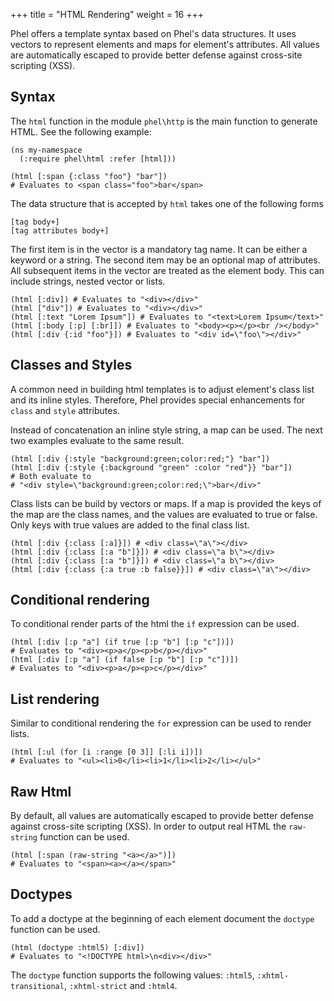 +++
title = "HTML Rendering"
weight = 16
+++

Phel offers a template syntax based on Phel's data structures. It uses vectors to represent elements and maps for element's attributes. All values are automatically escaped to provide better defense against cross-site scripting (XSS).

## Syntax

The `html` function in the module `phel\http` is the main function to generate HTML. See the following example:

```phel
(ns my-namespace
  (:require phel\html :refer [html]))

(html [:span {:class "foo"} "bar"])
# Evaluates to <span class="foo">bar</span>
```

The data structure that is accepted by `html` takes one of the following forms

```phel
[tag body+]
[tag attributes body+]
```

The first item is in the vector is a mandatory tag name. It can be either a keyword or a string. The second item may be an optional map of attributes. All subsequent items in the vector are treated as the element body. This can include strings, nested vector or lists.

```phel
(html [:div]) # Evaluates to "<div></div>"
(html ["div"]) # Evaluates to "<div></div>"
(html [:text "Lorem Ipsum"]) # Evaluates to "<text>Lorem Ipsum</text>"
(html [:body [:p] [:br]]) # Evaluates to "<body><p></p><br /></body>"
(html [:div {:id "foo"}]) # Evaluates to "<div id=\"foo\"></div>"
```

## Classes and Styles

A common need in building html templates is to adjust element's class list and its inline styles. Therefore, Phel provides special enhancements for `class` and `style` attributes.

Instead of concatenation an inline style string, a map can be used. The next two examples evaluate to the same result.

```phel
(html [:div {:style "background:green;color:red;"} "bar"])
(html [:div {:style {:background "green" :color "red"}} "bar"])
# Both evaluate to
# "<div style=\"background:green;color:red;\">bar</div>"
```

Class lists can be build by vectors or maps. If a map is provided the keys of the map are the class names, and the values are evaluated to true or false. Only keys with true values are added to the final class list.

```phel
(html [:div {:class [:a]}]) # <div class=\"a\"></div>
(html [:div {:class [:a "b"]}]) # <div class=\"a b\"></div>
(html [:div {:class [:a "b"]}]) # <div class=\"a b\"></div>
(html [:div {:class {:a true :b false}}]) # <div class=\"a\"></div>
```

## Conditional rendering

To conditional render parts of the html the `if` expression can be used.

```phel
(html [:div [:p "a"] (if true [:p "b"] [:p "c"])])
# Evaluates to "<div><p>a</p><p>b</p></div>"
(html [:div [:p "a"] (if false [:p "b"] [:p "c"])])
# Evaluates to "<div><p>a</p><p>c</p></div>"
```

## List rendering

Similar to conditional rendering the `for` expression can be used to render lists.

```phel
(html [:ul (for [i :range [0 3]] [:li i])])
# Evaluates to "<ul><li>0</li><li>1</li><li>2</li></ul>"
```

## Raw Html

By default, all values are automatically escaped to provide better defense against cross-site scripting (XSS). In order to output real HTML the `raw-string` function can be used.

```phel
(html [:span (raw-string "<a></a>")])
# Evaluates to "<span><a></a></span>"
```

## Doctypes

To add a doctype at the beginning of each element document the `doctype` function can be used.

```phel
(html (doctype :html5) [:div])
# Evaluates to "<!DOCTYPE html>\n<div></div>"
```

The `doctype` function supports the following values: `:html5`, `:xhtml-transitional`, `:xhtml-strict` and `:html4`.
